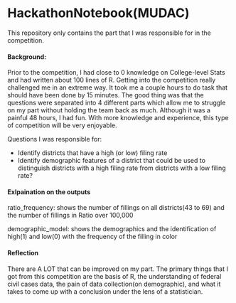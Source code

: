 # HackathonNotebook(MUDAC)

This repository only contains the part that I was responsible for in the competition.

#### Background:
  
  Prior to the competition, I had close to 0 knowledge on College-level Stats and had written about 100 lines of R. 
  Getting into the competition really challenged me in an extreme way. It took me a couple hours to do task that should 
  have been done by 15 minutes. The good thing was that the questions were separated into 4 different parts which allow 
  me to struggle on my part without holding the team back as much. Although it was a painful 48 hours, I had fun. 
  With more knowledge and experience, this type of competition will be very enjoyable.

Questions I was responsible for:

-  Identify districts that have a high (or low) filing rate
-  Identify demographic features of a district that could be used to distinguish districts with a high filing rate 
from districts with a low filing rate?

#### Exlpaination on the outputs

ratio_frequency: shows the number of fillings on all districts(43 to 69) and the number of fillings in Ratio over 100,000

demographic_model: shows the demographics and the identification of high(1) and low(0) with the frequency of the filling in color

#### Reflection

There are A LOT that can be improved on my part. The primary things that I got from this competition are the basis of R, the understanding of federal civil cases data, the pain of data collection(on demographic), and what it takes to come up with a conclusion under the lens of a statistician. 
